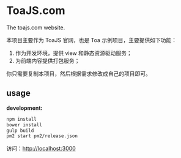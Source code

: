 ToaJS.com
====
The toajs.com website.


本项目主要作为 ToaJS 官网，也是 Toa 示例项目，主要提供如下功能：

1. 作为开发环境，提供 view 和静态资源驱动服务；
2. 为前端内容提供打包服务；

你只需要复制本项目，然后根据需求修改成自己的项目即可。

## usage

**development:**

```bash
npm install
bower install
gulp build
pm2 start pm2/release.json
```

访问：[http://localhost:3000](http://localhost:3000)
